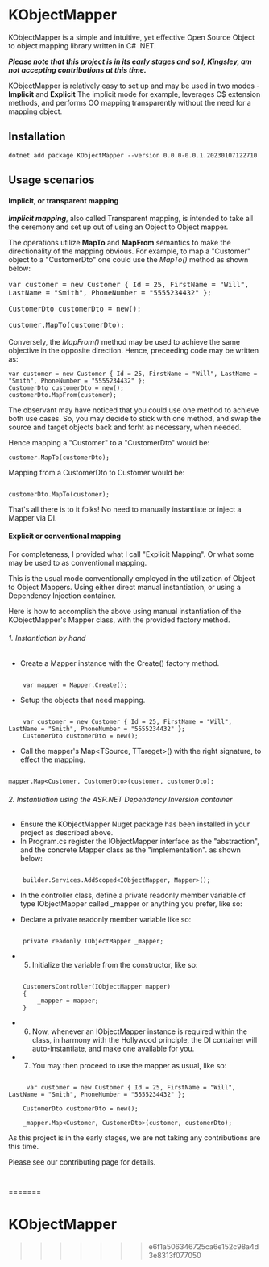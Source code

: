 # KObjectMapper

KObjectMapper is a simple and intuitive, yet effective Open Source Object to object mapping library written in C# .NET.

**_Please note that this project is in its early stages and so I, Kingsley, am not accepting contributions at this time._**

KObjectMapper is relatively easy to set up and may be used in two modes - **Implicit** and **Explicit** The implicit mode for example, leverages C$ extension methods, and performs OO mapping transparently without the need for a mapping object.

## Installation

```
dotnet add package KObjectMapper --version 0.0.0-0.0.1.20230107122710
```

## Usage scenarios

#### Implicit, or transparent mapping

**_Implicit mapping_**, also called Transparent mapping, is intended to take all the ceremony and set up out of using an Object to Object mapper.

The operations utilize **MapTo** and **MapFrom** semantics to make the directionality of the mapping obvious. For example, to map a "Customer" object to a "CustomerDto" one could use the _MapTo()_ method as shown below:

<span style="font-size:1.15em">

```
var customer = new Customer { Id = 25, FirstName = "Will", LastName = "Smith", PhoneNumber = "5555234432" };

CustomerDto customerDto = new();

customer.MapTo(customerDto);

```

</span>

Conversely, the _MapFrom()_ method may be used to achieve the same objective in the opposite direction. Hence, preceeding code may be written as:

```
var customer = new Customer { Id = 25, FirstName = "Will", LastName = "Smith", PhoneNumber = "5555234432" };
CustomerDto customerDto = new();
customerDto.MapFrom(customer);
```

The observant may have noticed that you could use one method to achieve both use cases. So, you may decide to stick with one method, and swap the source and target objects back and forht as necessary, when needed.

Hence mapping a "Customer" to a "CustomerDto" would be:

```
customer.MapTo(customerDto);

```

Mapping from a CustomerDto to Customer would be:

```

customerDto.MapTo(customer);

```

That's all there is to it folks! No need to manually instantiate or inject a Mapper via DI.

#### Explicit or conventional mapping

For completeness, I provided what I call "Explicit Mapping". Or what some may be used to as conventional mapping.

This is the usual mode conventionally employed in the utilization of Object to Object Mappers. Using either direct manual instantiation, or using a Dependency Injection container.

Here is how to accomplish the above using manual instantiation of the KObjectMapper's Mapper class, with the provided factory method.

###### 1. Instantiation by hand

- Create a Mapper instance with the Create() factory method.

```

    var mapper = Mapper.Create();

```

- Setup the objects that need mapping.

```

    var customer = new Customer { Id = 25, FirstName = "Will", LastName = "Smith", PhoneNumber = "5555234432" };
    CustomerDto customerDto = new();

```

- Call the mapper's Map<TSource, TTareget>() with the right signature, to effect the mapping.

```

mapper.Map<Customer, CustomerDto>(customer, customerDto);

```

###### 2. Instantiation using the ASP.NET Dependency Inversion container

- Ensure the KObjectMapper Nuget package has been installed in your project as described above.
- In Program.cs register the IObjectMapper interface as the "abstraction", and the concrete Mapper class as the "implementation". as shown below:

```

    builder.Services.AddScoped<IObjectMapper, Mapper>();

```

- In the controller class, define a private readonly member variable of type IObjectMapper called \_mapper or anything you prefer, like so:

- Declare a private readonly member variable like so:

```

    private readonly IObjectMapper _mapper;

```

- 5. Initialize the variable from the constructor, like so:

```

    CustomersController(IObjectMapper mapper)
    {
        _mapper = mapper;
    }

```

- 6. Now, whenever an IObjectMapper instance is required within the class, in harmony with the Hollywood principle, the DI container will auto-instantiate, and make one available for you.

- 7. You may then proceed to use the mapper as usual, like so:

```

     var customer = new Customer { Id = 25, FirstName = "Will", LastName = "Smith", PhoneNumber = "5555234432" };

    CustomerDto customerDto = new();

    _mapper.Map<Customer, CustomerDto>(customer, customerDto);

```

As this project is in the early stages, we are not taking any contributions are this time.

Please see our contributing page for details.

```

```

```

```
=======
# KObjectMapper
>>>>>>> e6f1a506346725ca6e152c98a4d3e8313f077050
